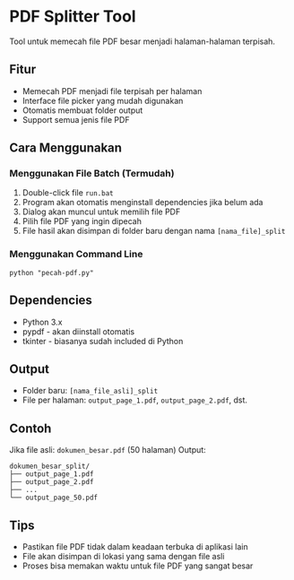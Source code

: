 # PDF Splitter Tool

Tool untuk memecah file PDF besar menjadi halaman-halaman terpisah.

## Fitur
- Memecah PDF menjadi file terpisah per halaman
- Interface file picker yang mudah digunakan
- Otomatis membuat folder output
- Support semua jenis file PDF

## Cara Menggunakan

### Menggunakan File Batch (Termudah)
1. Double-click file `run.bat`
2. Program akan otomatis menginstall dependencies jika belum ada
3. Dialog akan muncul untuk memilih file PDF
4. Pilih file PDF yang ingin dipecah
5. File hasil akan disimpan di folder baru dengan nama `[nama_file]_split`

### Menggunakan Command Line
```batch
python "pecah-pdf.py"
```

## Dependencies
- Python 3.x
- pypdf - akan diinstall otomatis
- tkinter - biasanya sudah included di Python

## Output
- Folder baru: `[nama_file_asli]_split`
- File per halaman: `output_page_1.pdf`, `output_page_2.pdf`, dst.

## Contoh
Jika file asli: `dokumen_besar.pdf` (50 halaman)
Output:
```
dokumen_besar_split/
├── output_page_1.pdf
├── output_page_2.pdf
├── ...
└── output_page_50.pdf
```

## Tips
- Pastikan file PDF tidak dalam keadaan terbuka di aplikasi lain
- File akan disimpan di lokasi yang sama dengan file asli
- Proses bisa memakan waktu untuk file PDF yang sangat besar
